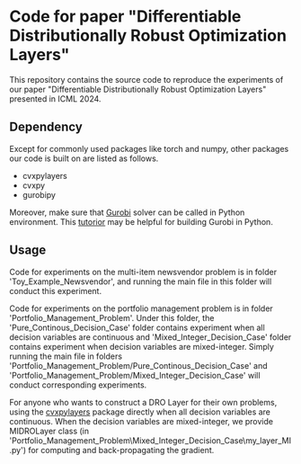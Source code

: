 # Code for paper "Differentiable Distributionally Robust Optimization Layers"

This repository contains the source code to reproduce the experiments of our paper "Differentiable Distributionally Robust Optimization Layers" presented in ICML 2024.

## Dependency

Except for commonly used packages like torch and numpy, other packages our code is built on are listed as follows.

- cvxpylayers
- cvxpy
- gurobipy
  
Moreover, make sure that [Gurobi](https://www.gurobi.com/) solver can be called in Python environment. This [tutorior](https://support.gurobi.com/hc/en-us/articles/360044290292-How-do-I-install-Gurobi-for-Python) may be helpful for building Gurobi in Python.

## Usage

Code for experiments on the multi-item newsvendor problem is in folder 'Toy_Example_Newsvendor', and running the main file in this folder will conduct this experiment. 

Code for experiments on the portfolio management problem is in folder 'Portfolio_Management_Problem'. Under this folder, the 'Pure_Continous_Decision_Case' folder contains experiment when all decision variables are continuous and 'Mixed_Integer_Decision_Case' folder contains experiment when decision variables are mixed-integer. Simply running the main file in folders 'Portfolio_Management_Problem/Pure_Continous_Decision_Case' and 'Portfolio_Management_Problem/Mixed_Integer_Decision_Case' will conduct corresponding experiments.

For anyone who wants to construct a DRO Layer for their own problems, using the [cvxpylayers](https://github.com/cvxgrp/cvxpylayers) package directly when all decision variables are continuous. When the decision variables are mixed-integer, we provide MIDROLayer class (in 'Portfolio_Management_Problem\Mixed_Integer_Decision_Case\my_layer_MI.py') for computing and back-propagating the gradient.  


